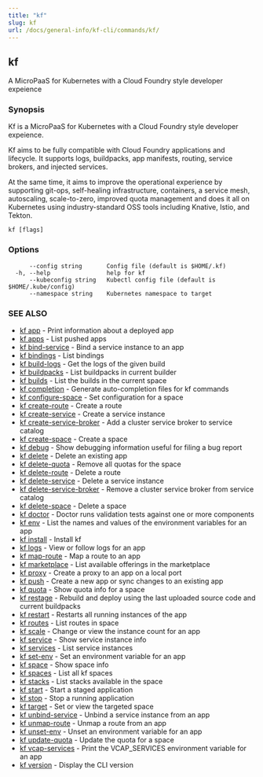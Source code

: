 ```yaml
---
title: "kf"
slug: kf
url: /docs/general-info/kf-cli/commands/kf/
---
```

## kf

A MicroPaaS for Kubernetes with a Cloud Foundry style developer expeience

### Synopsis

Kf is a MicroPaaS for Kubernetes with a Cloud Foundry style developer expeience.

 Kf aims to be fully compatible with Cloud Foundry applications and lifecycle. It supports logs, buildpacks, app manifests, routing, service brokers, and injected services.

 At the same time, it aims to improve the operational experience by supporting git-ops, self-healing infrastructure, containers, a service mesh, autoscaling, scale-to-zero, improved quota management and does it all on Kubernetes using industry-standard OSS tools including Knative, Istio, and Tekton.

```
kf [flags]
```

### Options

```
      --config string       Config file (default is $HOME/.kf)
  -h, --help                help for kf
      --kubeconfig string   Kubectl config file (default is $HOME/.kube/config)
      --namespace string    Kubernetes namespace to target
```

### SEE ALSO

* [kf app](/docs/general-info/kf-cli/commands/kf-app/)	 - Print information about a deployed app
* [kf apps](/docs/general-info/kf-cli/commands/kf-apps/)	 - List pushed apps
* [kf bind-service](/docs/general-info/kf-cli/commands/kf-bind-service/)	 - Bind a service instance to an app
* [kf bindings](/docs/general-info/kf-cli/commands/kf-bindings/)	 - List bindings
* [kf build-logs](/docs/general-info/kf-cli/commands/kf-build-logs/)	 - Get the logs of the given build
* [kf buildpacks](/docs/general-info/kf-cli/commands/kf-buildpacks/)	 - List buildpacks in current builder
* [kf builds](/docs/general-info/kf-cli/commands/kf-builds/)	 - List the builds in the current space
* [kf completion](/docs/general-info/kf-cli/commands/kf-completion/)	 - Generate auto-completion files for kf commands
* [kf configure-space](/docs/general-info/kf-cli/commands/kf-configure-space/)	 - Set configuration for a space
* [kf create-route](/docs/general-info/kf-cli/commands/kf-create-route/)	 - Create a route
* [kf create-service](/docs/general-info/kf-cli/commands/kf-create-service/)	 - Create a service instance
* [kf create-service-broker](/docs/general-info/kf-cli/commands/kf-create-service-broker/)	 - Add a cluster service broker to service catalog
* [kf create-space](/docs/general-info/kf-cli/commands/kf-create-space/)	 - Create a space
* [kf debug](/docs/general-info/kf-cli/commands/kf-debug/)	 - Show debugging information useful for filing a bug report
* [kf delete](/docs/general-info/kf-cli/commands/kf-delete/)	 - Delete an existing app
* [kf delete-quota](/docs/general-info/kf-cli/commands/kf-delete-quota/)	 - Remove all quotas for the space
* [kf delete-route](/docs/general-info/kf-cli/commands/kf-delete-route/)	 - Delete a route
* [kf delete-service](/docs/general-info/kf-cli/commands/kf-delete-service/)	 - Delete a service instance
* [kf delete-service-broker](/docs/general-info/kf-cli/commands/kf-delete-service-broker/)	 - Remove a cluster service broker from service catalog
* [kf delete-space](/docs/general-info/kf-cli/commands/kf-delete-space/)	 - Delete a space
* [kf doctor](/docs/general-info/kf-cli/commands/kf-doctor/)	 - Doctor runs validation tests against one or more components
* [kf env](/docs/general-info/kf-cli/commands/kf-env/)	 - List the names and values of the environment variables for an app
* [kf install](/docs/general-info/kf-cli/commands/kf-install/)	 - Install kf
* [kf logs](/docs/general-info/kf-cli/commands/kf-logs/)	 - View or follow logs for an app
* [kf map-route](/docs/general-info/kf-cli/commands/kf-map-route/)	 - Map a route to an app
* [kf marketplace](/docs/general-info/kf-cli/commands/kf-marketplace/)	 - List available offerings in the marketplace
* [kf proxy](/docs/general-info/kf-cli/commands/kf-proxy/)	 - Create a proxy to an app on a local port
* [kf push](/docs/general-info/kf-cli/commands/kf-push/)	 - Create a new app or sync changes to an existing app
* [kf quota](/docs/general-info/kf-cli/commands/kf-quota/)	 - Show quota info for a space
* [kf restage](/docs/general-info/kf-cli/commands/kf-restage/)	 - Rebuild and deploy using the last uploaded source code and current buildpacks
* [kf restart](/docs/general-info/kf-cli/commands/kf-restart/)	 - Restarts all running instances of the app
* [kf routes](/docs/general-info/kf-cli/commands/kf-routes/)	 - List routes in space
* [kf scale](/docs/general-info/kf-cli/commands/kf-scale/)	 - Change or view the instance count for an app
* [kf service](/docs/general-info/kf-cli/commands/kf-service/)	 - Show service instance info
* [kf services](/docs/general-info/kf-cli/commands/kf-services/)	 - List service instances
* [kf set-env](/docs/general-info/kf-cli/commands/kf-set-env/)	 - Set an environment variable for an app
* [kf space](/docs/general-info/kf-cli/commands/kf-space/)	 - Show space info
* [kf spaces](/docs/general-info/kf-cli/commands/kf-spaces/)	 - List all kf spaces
* [kf stacks](/docs/general-info/kf-cli/commands/kf-stacks/)	 - List stacks available in the space
* [kf start](/docs/general-info/kf-cli/commands/kf-start/)	 - Start a staged application
* [kf stop](/docs/general-info/kf-cli/commands/kf-stop/)	 - Stop a running application
* [kf target](/docs/general-info/kf-cli/commands/kf-target/)	 - Set or view the targeted space
* [kf unbind-service](/docs/general-info/kf-cli/commands/kf-unbind-service/)	 - Unbind a service instance from an app
* [kf unmap-route](/docs/general-info/kf-cli/commands/kf-unmap-route/)	 - Unmap a route from an app
* [kf unset-env](/docs/general-info/kf-cli/commands/kf-unset-env/)	 - Unset an environment variable for an app
* [kf update-quota](/docs/general-info/kf-cli/commands/kf-update-quota/)	 - Update the quota for a space
* [kf vcap-services](/docs/general-info/kf-cli/commands/kf-vcap-services/)	 - Print the VCAP_SERVICES environment variable for an app
* [kf version](/docs/general-info/kf-cli/commands/kf-version/)	 - Display the CLI version

